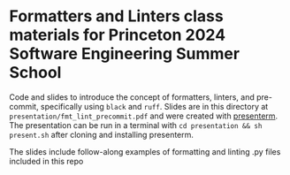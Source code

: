 # Formatters and Linters class materials for Princeton 2024 Software Engineering Summer School

Code and slides to introduce the concept of formatters, linters, and pre-commit, specifically using `black` and `ruff`.
Slides are in this directory at `presentation/fmt_lint_precommit.pdf` and were created with [presenterm](https://github.com/mfontanini/presenterm).
The presentation can be run in a terminal with `cd presentation && sh present.sh` after cloning and installing presenterm.

The slides include follow-along examples of formatting and linting .py files included in this repo
